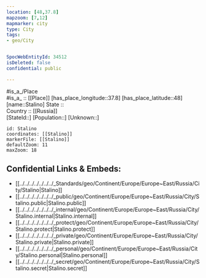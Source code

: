 ```yaml
---
location: [48,37.8] 
mapzoom: [7,12] 
mapmarker: city 
type: City
tags:
- geo/City


SpocWebEntityId: 34512
isDeleted: false
confidential: public

---
```

#is_a_/Place  
#is_a_ :: [[Place]] 
[has_place_longitude::37.8] 
[has_place_latitude::48] 
[name::Stalino] 
State ::  
Country :: [[Russia]]  
[StateId::] 
[Population::] 
[Unknown::] 


```leaflet
id: Stalino
coordinates: [[Stalino]] 
markerFile: [[Stalino]] 
defaultZoom: 11 
maxZoom: 18
```


## Confidential Links & Embeds: 
- [[../../../../../../../_Standards/geo/Continent/Europe/Europe~East/Russia/City/Stalino|Stalino]] 
- [[../../../../../../../_public/geo/Continent/Europe/Europe~East/Russia/City/Stalino.public|Stalino.public]] 
- [[../../../../../../../_internal/geo/Continent/Europe/Europe~East/Russia/City/Stalino.internal|Stalino.internal]] 
- [[../../../../../../../_protect/geo/Continent/Europe/Europe~East/Russia/City/Stalino.protect|Stalino.protect]] 
- [[../../../../../../../_private/geo/Continent/Europe/Europe~East/Russia/City/Stalino.private|Stalino.private]] 
- [[../../../../../../../_personal/geo/Continent/Europe/Europe~East/Russia/City/Stalino.personal|Stalino.personal]] 
- [[../../../../../../../_secret/geo/Continent/Europe/Europe~East/Russia/City/Stalino.secret|Stalino.secret]] 
